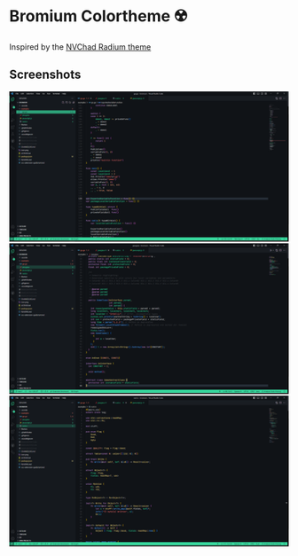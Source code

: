 # Bromium Colortheme ☢️

Inspired by the [NVChad Radium theme](https://github.com/NvChad/base46)

## Screenshots
![](./screenshot/go_medium.png)
![](./screenshot/java_medium.png)
![](./screenshot/rust_medium.png)